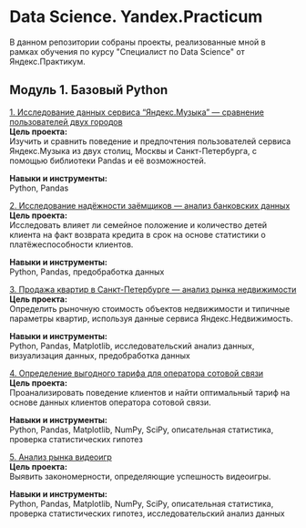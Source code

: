 # Data Science. Yandex.Practicum
В данном репозитории собраны проекты, реализованные мной в рамках обучения по курсу "Специалист по Data Science"  от Яндекс.Практикум.
## Модуль 1. Базовый Python 
[1. Исследование данных сервиса “Яндекс.Музыка” — сравнение пользователей двух городов](https://github.com/BlankC3/Portfolio/tree/main/1.%20%D0%98%D1%81%D1%81%D0%BB%D0%B5%D0%B4%D0%BE%D0%B2%D0%B0%D0%BD%D0%B8%D0%B5%20%D0%B4%D0%B0%D0%BD%D0%BD%D1%8B%D1%85%20%D1%81%D0%B5%D1%80%D0%B2%D0%B8%D1%81%D0%B0%20%E2%80%9C%D0%AF%D0%BD%D0%B4%D0%B5%D0%BA%D1%81.%D0%9C%D1%83%D0%B7%D1%8B%D0%BA%D0%B0%E2%80%9D%20%E2%80%94%20%D1%81%D1%80%D0%B0%D0%B2%D0%BD%D0%B5%D0%BD%D0%B8%D0%B5%20%D0%BF%D0%BE%D0%BB%D1%8C%D0%B7%D0%BE%D0%B2%D0%B0%D1%82%D0%B5%D0%BB%D0%B5%D0%B9%20%D0%B4%D0%B2%D1%83%D1%85%20%D0%B3%D0%BE%D1%80%D0%BE%D0%B4%D0%BE%D0%B2)\
**Цель проекта:**\
Изучить и сравнить поведение и предпочтения пользователей сервиса Яндекс.Музыка из двух столиц, Москвы и Санкт-Петербурга, c помощью библиотеки Pandas и её возможностей.

**Навыки и инструменты:**\
Python, Pandas

[2. Исследование надёжности заёмщиков — анализ банковских данных](https://github.com/BlankC3/Portfolio/tree/ab74438fb4c2e8f0081d125e38eab9bcdd3f6226/2.%20%D0%98%D1%81%D1%81%D0%BB%D0%B5%D0%B4%D0%BE%D0%B2%D0%B0%D0%BD%D0%B8%D0%B5%20%D0%BD%D0%B0%D0%B4%D1%91%D0%B6%D0%BD%D0%BE%D1%81%D1%82%D0%B8%20%D0%B7%D0%B0%D1%91%D0%BC%D1%89%D0%B8%D0%BA%D0%BE%D0%B2%20%E2%80%94%20%D0%B0%D0%BD%D0%B0%D0%BB%D0%B8%D0%B7%20%D0%B1%D0%B0%D0%BD%D0%BA%D0%BE%D0%B2%D1%81%D0%BA%D0%B8%D1%85%20%D0%B4%D0%B0%D0%BD%D0%BD%D1%8B%D1%85)\
**Цель проекта:**\
Исследовать влияет ли семейное положение и количество детей клиента на факт возврата кредита в срок на основе статистики о платёжеспособности клиентов.

**Навыки и инструменты:**\
Python, Pandas, предобработка данных

[3. Продажа квартир в Санкт-Петербурге — анализ рынка недвижимости](https://github.com/BlankC3/Portfolio/tree/ab74438fb4c2e8f0081d125e38eab9bcdd3f6226/3.%20%D0%9F%D1%80%D0%BE%D0%B4%D0%B0%D0%B6%D0%B0%20%D0%BA%D0%B2%D0%B0%D1%80%D1%82%D0%B8%D1%80%20%D0%B2%20%D0%A1%D0%B0%D0%BD%D0%BA%D1%82-%D0%9F%D0%B5%D1%82%D0%B5%D1%80%D0%B1%D1%83%D1%80%D0%B3%D0%B5%20%E2%80%94%20%D0%B0%D0%BD%D0%B0%D0%BB%D0%B8%D0%B7%20%D1%80%D1%8B%D0%BD%D0%BA%D0%B0%20%D0%BD%D0%B5%D0%B4%D0%B2%D0%B8%D0%B6%D0%B8%D0%BC%D0%BE%D1%81%D1%82%D0%B8)\
**Цель проекта:**\
Определить рыночную стоимость объектов недвижимости и типичные параметры квартир, используя данные сервиса Яндекс.Недвижимость.

**Навыки и инструменты:**\
Python, Pandas, Matplotlib, исследовательский анализ данных, визуализация данных, предобработка данных

[4. Определение выгодного тарифа для оператора сотовой связи](https://test)\
**Цель проекта:**\
Проанализировать поведение клиентов и найти оптимальный тариф на основе данных клиентов оператора сотовой связи.

**Навыки и инструменты:**\
Python, Pandas, Matplotlib, NumPy, SciPy, описательная статистика, проверка статистических гипотез

[5. Анализ рынка видеоигр](https://test)\
**Цель проекта:**\
Выявить закономерности, определяющие успешность видеоигры.

**Навыки и инструменты:**\
Python, Pandas, Matplotlib, NumPy, SciPy, описательная статистика, проверка статистических гипотез, исследовательский анализ данных
